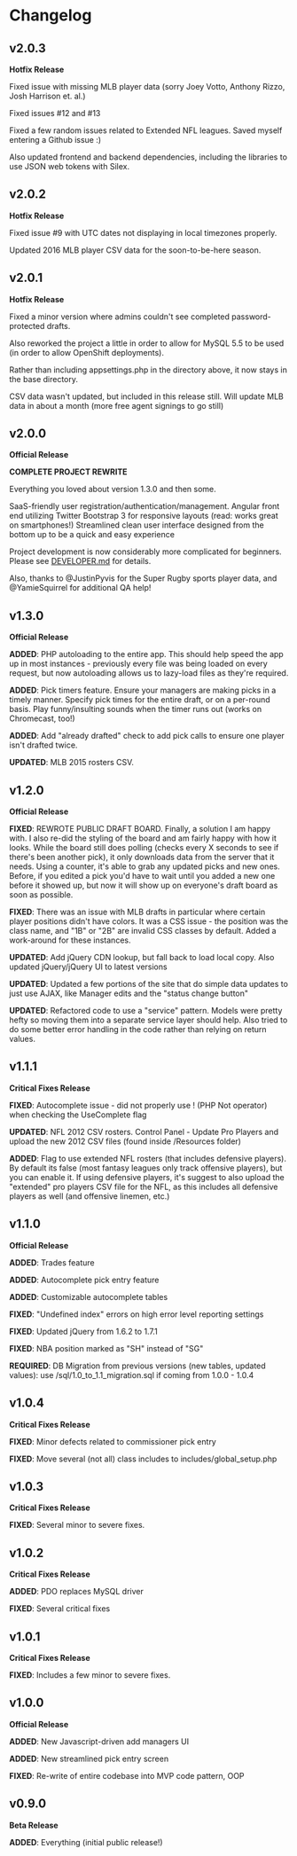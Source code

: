 # Changelog
## v2.0.3
**Hotfix Release**

Fixed issue with missing MLB player data (sorry Joey Votto, Anthony Rizzo, Josh Harrison et. al.)

Fixed issues #12 and #13

Fixed a few random issues related to Extended NFL leagues. Saved myself entering a Github issue :)

Also updated frontend and backend dependencies, including the libraries to use JSON web tokens with Silex.

## v2.0.2
**Hotfix Release**

Fixed issue #9 with UTC dates not displaying in local timezones properly.

Updated 2016 MLB player CSV data for the soon-to-be-here season.

## v2.0.1
**Hotfix Release**

Fixed a minor version where admins couldn't see completed password-protected drafts.

Also reworked the project a little in order to allow for MySQL 5.5 to be used (in order to allow OpenShift deployments).

Rather than including appsettings.php in the directory above, it now stays in the base directory.

CSV data wasn't updated, but included in this release still. Will update MLB data in about a month (more free agent signings to go still)

## v2.0.0
**Official Release**

**COMPLETE PROJECT REWRITE**

Everything you loved about version 1.3.0 and then some.

SaaS-friendly user registration/authentication/management.
Angular front end utilizing Twitter Bootstrap 3 for responsive layouts (read: works great on smartphones!)
Streamlined clean user interface designed from the bottom up to be a quick and easy experience

Project development is now considerably more complicated for beginners. Please see [DEVELOPER.md](DEVELOPER.md) for details.

Also, thanks to @JustinPyvis for the Super Rugby sports player data, and @YamieSquirrel for additional QA help!

## v1.3.0
**Official Release**

**ADDED**: PHP autoloading to the entire app. This should help speed the app up in most instances - previously every file was being loaded on every request, but now autoloading allows us to lazy-load files as they're required.

**ADDED**: Pick timers feature. Ensure your managers are making picks in a timely manner. Specify pick times for the entire draft, or on a per-round basis. Play funny/insulting sounds when the timer runs out (works on Chromecast, too!)

**ADDED**: Add "already drafted" check to add pick calls to ensure one player isn't drafted twice.

**UPDATED**: MLB 2015 rosters CSV.

## v1.2.0
**Official Release**

**FIXED**: REWROTE PUBLIC DRAFT BOARD. Finally, a solution I am happy with. I also re-did the styling of the board and am fairly happy with how it looks. While the board still does polling (checks every X seconds to see if there's been another pick), it only downloads data from the server that it needs. Using a counter, it's able to grab any updated picks and new ones. Before, if you edited a pick you'd have to wait until you added a new one before it showed up, but now it will show up on everyone's draft board as soon as possible.

**FIXED**: There was an issue with MLB drafts in particular where certain player positions didn't have colors. It was a CSS issue - the position was the class name, and "1B" or "2B" are invalid CSS classes by default. Added a work-around for these instances.

**UPDATED**: Add jQuery CDN lookup, but fall back to load local copy. Also updated jQuery/jQuery UI to latest versions

**UPDATED**: Updated a few portions of the site that do simple data updates to just use AJAX, like Manager edits and the "status change button"

**UPDATED**: Refactored code to use a "service" pattern. Models were pretty hefty so moving them into a separate service layer should help. Also tried to do some better error handling in the code rather than relying on return values.


## v1.1.1
**Critical Fixes Release**

**FIXED**: Autocomplete issue - did not properly use ! (PHP Not operator) when checking the UseComplete flag

**UPDATED**: NFL 2012 CSV rosters. Control Panel - Update Pro Players and upload the new 2012 CSV files (found inside /Resources folder)

**ADDED**: Flag to use extended NFL rosters (that includes defensive players). By default its false (most fantasy leagues only track offensive players), but you can enable it. If using defensive players, it's suggest to also upload the "extended" pro players CSV file for the NFL, as this includes all defensive players as well (and offensive linemen, etc.)

## v1.1.0 
**Official Release**

**ADDED**: Trades feature

**ADDED**: Autocomplete pick entry feature

**ADDED**: Customizable autocomplete tables

**FIXED**: "Undefined index" errors on high error level reporting settings

**FIXED**: Updated jQuery from 1.6.2 to 1.7.1

**FIXED**: NBA position marked as "SH" instead of "SG"

**REQUIRED**: DB Migration from previous versions (new tables, updated values): use /sql/1.0_to_1.1_migration.sql if coming from 1.0.0 - 1.0.4

## v1.0.4 

**Critical Fixes Release**

**FIXED**: Minor defects related to commissioner pick entry

**FIXED**: Move several (not all) class includes to includes/global_setup.php

## v1.0.3

**Critical Fixes Release**

**FIXED**: Several minor to severe fixes.

## v1.0.2

**Critical Fixes Release**

**ADDED**: PDO replaces MySQL driver

**FIXED**: Several critical fixes

## v1.0.1

**Critical Fixes Release**

**FIXED**: Includes a few minor to severe fixes.

## v1.0.0
**Official Release**

**ADDED**: New Javascript-driven add managers UI

**ADDED**: New streamlined pick entry screen

**FIXED**: Re-write of entire codebase into MVP code pattern, OOP

## v0.9.0
**Beta Release**

**ADDED**: Everything (initial public release!)